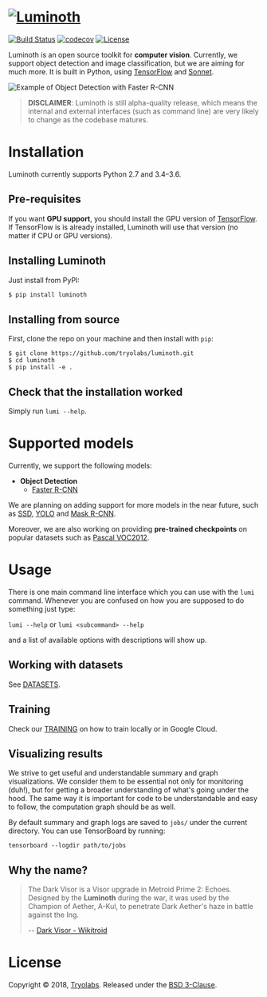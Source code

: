 [![Luminoth](https://user-images.githubusercontent.com/270983/31414425-c12314d2-ae15-11e7-8cc9-42d330b03310.png)](https://luminoth.ai)
========

[![Build Status](https://travis-ci.org/tryolabs/luminoth.svg?branch=master)](https://travis-ci.org/tryolabs/luminoth)
[![codecov](https://codecov.io/gh/tryolabs/luminoth/branch/master/graph/badge.svg)](https://codecov.io/gh/tryolabs/luminoth)
[![License](https://img.shields.io/badge/License-BSD%203--Clause-blue.svg)](https://opensource.org/licenses/BSD-3-Clause)

Luminoth is an open source toolkit for **computer vision**. Currently, we support object detection and image classification, but we are aiming for much more. It is built in Python, using [TensorFlow](https://www.tensorflow.org/) and [Sonnet](https://github.com/deepmind/sonnet).

![Example of Object Detection with Faster R-CNN](https://user-images.githubusercontent.com/1590959/36434494-e509be42-163d-11e8-99c1-d1aa728929ec.jpg)

> **DISCLAIMER**: Luminoth is still alpha-quality release, which means the internal and external interfaces (such as command line) are very likely to change as the codebase matures.

# Installation
Luminoth currently supports Python 2.7 and 3.4–3.6.

## Pre-requisites
If you want **GPU support**, you should install the GPU version of [TensorFlow](https://www.tensorflow.org/install/).
If TensorFlow is is already installed, Luminoth will use that version (no matter if CPU or GPU versions).

## Installing Luminoth
Just install from PyPI:

```bash
$ pip install luminoth
```

## Installing from source

First, clone the repo on your machine and then install with `pip`:

```
$ git clone https://github.com/tryolabs/luminoth.git
$ cd luminoth
$ pip install -e .
```

## Check that the installation worked

Simply run `lumi --help`.

# Supported models

Currently, we support the following models:

* **Object Detection**
    * [Faster R-CNN](https://arxiv.org/abs/1506.01497)

We are planning on adding support for more models in the near future, such as [SSD](https://arxiv.org/abs/1512.02325), [YOLO](https://arxiv.org/abs/1506.02640) and [Mask R-CNN](https://arxiv.org/abs/1703.06870).

Moreover, we are also working on providing **pre-trained checkpoints** on popular datasets such as [Pascal VOC2012](http://host.robots.ox.ac.uk:8080/pascal/VOC/voc2012/index.html).

# Usage

There is one main command line interface which you can use with the `lumi` command. Whenever you are confused on how you are supposed to do something just type:

`lumi --help` or `lumi <subcommand> --help`

and a list of available options with descriptions will show up.

## Working with datasets
See [DATASETS](./docs/DATASETS.md).

## Training

Check our [TRAINING](./docs/TRAINING.md) on how to train locally or in Google Cloud.

## Visualizing results

We strive to get useful and understandable summary and graph visualizations. We consider them to be essential not only for monitoring (duh!), but for getting a broader understanding of what's going under the hood. The same way it is important for code to be understandable and easy to follow, the computation graph should be as well.

By default summary and graph logs are saved to `jobs/` under the current directory. You can use TensorBoard by running:

```
tensorboard --logdir path/to/jobs
```

## Why the name?
> The Dark Visor is a Visor upgrade in Metroid Prime 2: Echoes. Designed by the **Luminoth** during the war, it was used by the Champion of Aether, A-Kul, to penetrate Dark Aether's haze in battle against the Ing.
>
> -- [Dark Visor - Wikitroid](http://metroid.wikia.com/wiki/Dark_Visor)
>

# License
Copyright © 2018, [Tryolabs](https://tryolabs.com).
Released under the [BSD 3-Clause](LICENSE).
